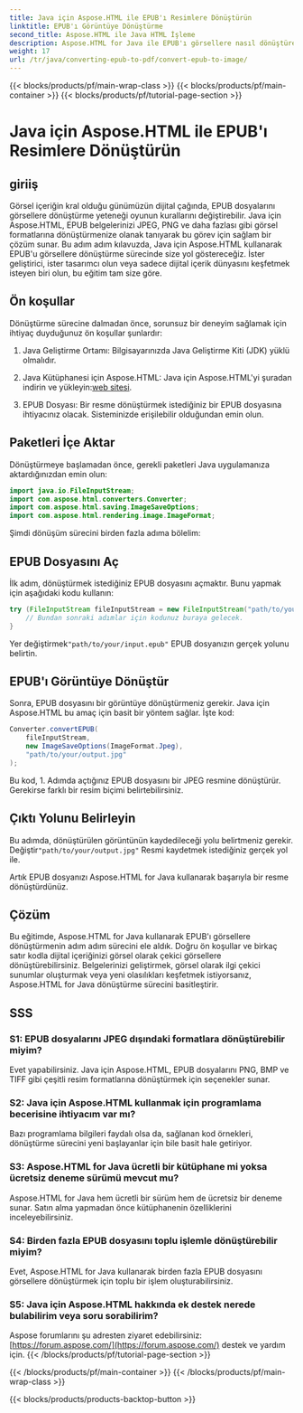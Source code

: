 ```yaml
---
title: Java için Aspose.HTML ile EPUB'ı Resimlere Dönüştürün
linktitle: EPUB'ı Görüntüye Dönüştürme
second_title: Aspose.HTML ile Java HTML İşleme
description: Aspose.HTML for Java ile EPUB'ı görsellere nasıl dönüştüreceğinizi öğrenin. Dijital içeriğinizi zahmetsizce dönüştürün. Adım adım kılavuz dahildir.
weight: 17
url: /tr/java/converting-epub-to-pdf/convert-epub-to-image/
---
```


{{< blocks/products/pf/main-wrap-class >}}
{{< blocks/products/pf/main-container >}}
{{< blocks/products/pf/tutorial-page-section >}}

# Java için Aspose.HTML ile EPUB'ı Resimlere Dönüştürün


## giriiş

Görsel içeriğin kral olduğu günümüzün dijital çağında, EPUB dosyalarını görsellere dönüştürme yeteneği oyunun kurallarını değiştirebilir. Java için Aspose.HTML, EPUB belgelerinizi JPEG, PNG ve daha fazlası gibi görsel formatlarına dönüştürmenize olanak tanıyarak bu görev için sağlam bir çözüm sunar. Bu adım adım kılavuzda, Java için Aspose.HTML kullanarak EPUB'u görsellere dönüştürme sürecinde size yol göstereceğiz. İster geliştirici, ister tasarımcı olun veya sadece dijital içerik dünyasını keşfetmek isteyen biri olun, bu eğitim tam size göre.

## Ön koşullar

Dönüştürme sürecine dalmadan önce, sorunsuz bir deneyim sağlamak için ihtiyaç duyduğunuz ön koşullar şunlardır:

1. Java Geliştirme Ortamı: Bilgisayarınızda Java Geliştirme Kiti (JDK) yüklü olmalıdır.

2.  Java Kütüphanesi için Aspose.HTML: Java için Aspose.HTML'yi şuradan indirin ve yükleyin:[web sitesi](https://releases.aspose.com/html/java/).

3. EPUB Dosyası: Bir resme dönüştürmek istediğiniz bir EPUB dosyasına ihtiyacınız olacak. Sisteminizde erişilebilir olduğundan emin olun.

## Paketleri İçe Aktar

Dönüştürmeye başlamadan önce, gerekli paketleri Java uygulamanıza aktardığınızdan emin olun:

```java
import java.io.FileInputStream;
import com.aspose.html.converters.Converter;
import com.aspose.html.saving.ImageSaveOptions;
import com.aspose.html.rendering.image.ImageFormat;
```

Şimdi dönüşüm sürecini birden fazla adıma bölelim:

## EPUB Dosyasını Aç

İlk adım, dönüştürmek istediğiniz EPUB dosyasını açmaktır. Bunu yapmak için aşağıdaki kodu kullanın:

```java
try (FileInputStream fileInputStream = new FileInputStream("path/to/your/input.epub")) {
    // Bundan sonraki adımlar için kodunuz buraya gelecek.
}
```

 Yer değiştirmek`"path/to/your/input.epub"` EPUB dosyanızın gerçek yolunu belirtin.

## EPUB'ı Görüntüye Dönüştür

Sonra, EPUB dosyasını bir görüntüye dönüştürmeniz gerekir. Java için Aspose.HTML bu amaç için basit bir yöntem sağlar. İşte kod:

```java
Converter.convertEPUB(
    fileInputStream,
    new ImageSaveOptions(ImageFormat.Jpeg),
    "path/to/your/output.jpg"
);
```

Bu kod, 1. Adımda açtığınız EPUB dosyasını bir JPEG resmine dönüştürür. Gerekirse farklı bir resim biçimi belirtebilirsiniz.

## Çıktı Yolunu Belirleyin

Bu adımda, dönüştürülen görüntünün kaydedileceği yolu belirtmeniz gerekir. Değiştir`"path/to/your/output.jpg"` Resmi kaydetmek istediğiniz gerçek yol ile.

Artık EPUB dosyanızı Aspose.HTML for Java kullanarak başarıyla bir resme dönüştürdünüz.

## Çözüm

Bu eğitimde, Aspose.HTML for Java kullanarak EPUB'ı görsellere dönüştürmenin adım adım sürecini ele aldık. Doğru ön koşullar ve birkaç satır kodla dijital içeriğinizi görsel olarak çekici görsellere dönüştürebilirsiniz. Belgelerinizi geliştirmek, görsel olarak ilgi çekici sunumlar oluşturmak veya yeni olasılıkları keşfetmek istiyorsanız, Aspose.HTML for Java dönüştürme sürecini basitleştirir.

## SSS

### S1: EPUB dosyalarını JPEG dışındaki formatlara dönüştürebilir miyim?
Evet yapabilirsiniz. Java için Aspose.HTML, EPUB dosyalarını PNG, BMP ve TIFF gibi çeşitli resim formatlarına dönüştürmek için seçenekler sunar.

### S2: Java için Aspose.HTML kullanmak için programlama becerisine ihtiyacım var mı?
Bazı programlama bilgileri faydalı olsa da, sağlanan kod örnekleri, dönüştürme sürecini yeni başlayanlar için bile basit hale getiriyor.

### S3: Aspose.HTML for Java ücretli bir kütüphane mi yoksa ücretsiz deneme sürümü mevcut mu?
Aspose.HTML for Java hem ücretli bir sürüm hem de ücretsiz bir deneme sunar. Satın alma yapmadan önce kütüphanenin özelliklerini inceleyebilirsiniz.

### S4: Birden fazla EPUB dosyasını toplu işlemle dönüştürebilir miyim?
Evet, Aspose.HTML for Java kullanarak birden fazla EPUB dosyasını görsellere dönüştürmek için toplu bir işlem oluşturabilirsiniz.

### S5: Java için Aspose.HTML hakkında ek destek nerede bulabilirim veya soru sorabilirim?
 Aspose forumlarını şu adresten ziyaret edebilirsiniz:[https://forum.aspose.com/](https://forum.aspose.com/) destek ve yardım için.
{{< /blocks/products/pf/tutorial-page-section >}}

{{< /blocks/products/pf/main-container >}}
{{< /blocks/products/pf/main-wrap-class >}}

{{< blocks/products/products-backtop-button >}}
